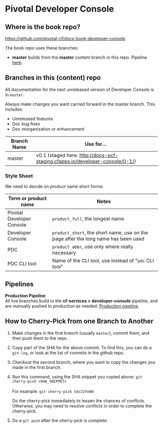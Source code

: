 # Pivotal Developer Console

## Where is the book repo?
https://github.com/pivotal-cf/docs-book-developer-console

The book repo uses these branches:

* **master** builds from the **master** content branch in this repo.
Pipeline [here](https://concourse.run.pivotal.io/teams/cf-docs/pipelines/cf-services-edge?group=developer-console-edge).

[//]: # "* **Master** builds from the published content branches in this repo. Pipeline [here](https://concourse.run.pivotal.io/teams/cf-docs/pipelines/cf-services?group=developer-console)."

## Branches in this (content) repo

All documentation for the next unreleased version of Developer Console is in `master`.

Always make changes you want carried forward in the master branch. This includes:

* Unreleased features
* Doc bug fixes
* Doc reorganization or enhancement

| Branch Name| Use for… |
|------------| ---------|
| master     | v0.1 (staged here: http://docs-pcf-staging.cfapps.io/developer-console/0-1/) |


[//]: # "1. Always cherry-pick any changes to live branches into **master** if you want those changes carried forward.
2. If necessary, immediately cherry-pick/copy changes from **master** that you want to push immediately to production into the appropriate live branch above."

### Style Sheet

We need to decide on product name short forms:

| Term or product name | Notes |
|----------------------|-------|
|Pivotal Developer Console | `product_full`, the longest name |
|Developer Console     | `product_short`, the short name, use on the page after the long name has been used |
|PDC                   | `product_abbr`, use only where really necessary |
|PDC CLI tool          | Name of the CLI tool, use instead of "`pdc` CLI tool"|

## Pipelines

[//]: # "**Edge Pipeline**<br>
The `master` branch builds to the <br> <strong>cf-services-edge > developer-console-edge</strong> pipeline, and does not go to production until release time: [Edge pipeline](https://concourse.run.pivotal.io/teams/cf-docs/pipelines/cf-services-edge?group=developer-console-edge). <br>"

**Production Pipeline**<br>
All live branches build to the <strong>cf-services > developer-console</strong> pipeline,
and are manually pushed to production as needed: [Production pipeline](https://concourse.run.pivotal.io/teams/cf-docs/pipelines/cf-services?group=developer-console).

## How to Cherry-Pick from one Branch to Another
1. Make changes in the first branch (usually `master`), commit them, and then push them to the repo.
2. Copy part of the SHA for the above commit. To find this, you can do a `git log`, or look at the list of commits in the github repo.
3. Checkout the second branch, where you want to copy the changes you made in the first branch.
4. Run this command, using the SHA snippet you copied above:
    `git cherry-pick <SHA_SNIPPET>`<br><br>
    For example: `git cherry-pick 5dc22fe00`

    Do the cherry-pick immediately to lessen the chances of conflicts.
    Otherwise, you may need to resolve conflicts in order to complete the cherry-pick.

5. Do a `git push` after the cherry-pick is complete.<br><br>

